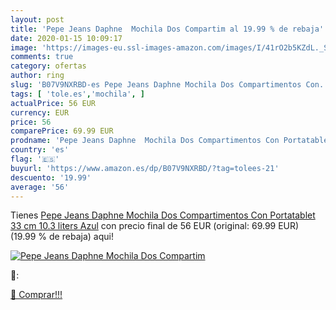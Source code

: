 ```yaml
---
layout: post
title: 'Pepe Jeans Daphne  Mochila Dos Compartim al 19.99 % de rebaja'
date: 2020-01-15 10:09:17
image: 'https://images-eu.ssl-images-amazon.com/images/I/41rO2b5KZdL._SL200_.jpg'
comments: true
category: ofertas
author: ring
slug: 'B07V9NXRBD-es Pepe Jeans Daphne Mochila Dos Compartimentos Con...'
tags: [ 'tole.es','mochila', ]
actualPrice: 56 EUR
currency: EUR
price: 56
comparePrice: 69.99 EUR
prodname: 'Pepe Jeans Daphne  Mochila Dos Compartimentos Con Portatablet  33 cm  10.3 liters  Azul'
country: 'es'
flag: '🇪🇸'
buyurl: 'https://www.amazon.es/dp/B07V9NXRBD/?tag=tolees-21'
descuento: '19.99'
average: '56'
---
```


Tienes [Pepe Jeans Daphne  Mochila Dos Compartimentos Con Portatablet  33 cm  10.3 liters  Azul](https://www.amazon.es/dp/B07V9NXRBD/?tag=tolees-21) con precio final de  56 EUR (original: 69.99 EUR) (19.99 %  de rebaja) aqui!

[![Pepe Jeans Daphne  Mochila Dos Compartim](https://images-eu.ssl-images-amazon.com/images/I/41rO2b5KZdL._SL200_.jpg)](https://www.amazon.es/dp/B07V9NXRBD/?tag=tolees-21)

🔎:


[🛒 Comprar!!!](https://www.amazon.es/dp/B07V9NXRBD/?tag=tolees-21)
